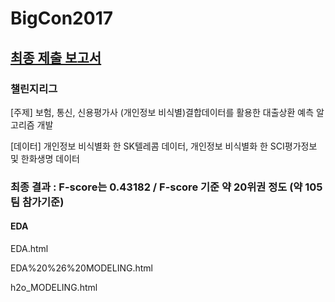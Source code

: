 # BigCon2017

## [최종 제출 보고서](https://github.com/RyuJiseung/BigCon2017/blob/master/%E1%84%87%E1%85%B5%E1%86%A8%E1%84%8F%E1%85%A9%E1%86%AB%E1%84%90%E1%85%A6%E1%84%89%E1%85%B3%E1%84%90%E1%85%B32017_%E1%84%8B%E1%85%A7%E1%86%AB%E1%84%8E%E1%85%A6%E1%84%83%E1%85%A9%E1%86%BC%E1%84%86%E1%85%AE%E1%86%AF%E1%84%92%E1%85%A2%E1%84%87%E1%85%AE%E1%84%92%E1%85%A1%E1%86%A8/%E1%84%8B%E1%85%A7%E1%86%AB%E1%84%8E%E1%85%A6%E1%84%83%E1%85%A9%E1%86%BC%E1%84%86%E1%85%AE%E1%86%AF%E1%84%92%E1%85%A2%E1%84%87%E1%85%AE%E1%84%92%E1%85%A1%E1%86%A8.pdf)

### 챌린지리그

[주제] 보험, 통신, 신용평가사 (개인정보 비식별)결합데이터를 활용한 대출상환 예측 알고리즘 개발	

[데이터] 개인정보 비식별화 한 SK텔레콤 데이터, 개인정보 비식별화 한 SCI평가정보 및 한화생명 데이터

### 최종 결과 : F-score는 0.43182 / F-score 기준 약 20위권 정도 (약 105팀 참가기준)

#### EDA


EDA.html

EDA%20%26%20MODELING.html

h2o_MODELING.html

